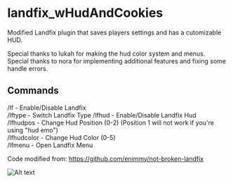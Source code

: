 # landfix_wHudAndCookies
Modified Landfix plugin that saves players settings and has a cutomizable HUD.    

Special thanks to lukah for making the hud color system and menus.   
Special thanks to nora for implementing additional features and fixing some handle errors.   

## Commands    
/lf - Enable/Disable Landfix    
/lftype - Switch Landfix Type
/lfhud - Enable/Disable Landfix Hud    
/lfhudpos <number> - Change Hud Position (0-2) (Position 1 will not work if you're using "hud emo")        
/lfhudcolor <number> - Change Hud Color (0-5)    
/lfmenu - Open Landfix Menu    

Code modified from: https://github.com/enimmy/not-broken-landfix    

![Alt text](https://i.imgur.com/rFqIh8p.png)
